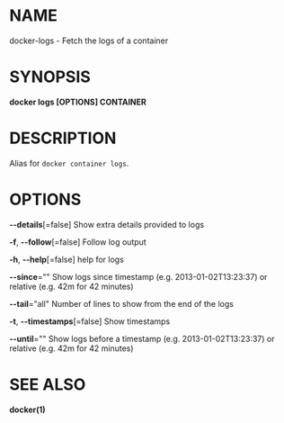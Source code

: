 # NAME

docker-logs - Fetch the logs of a container

# SYNOPSIS

**docker logs \[OPTIONS\] CONTAINER**

# DESCRIPTION

Alias for `docker container logs`.

# OPTIONS

**--details**\[=false\] Show extra details provided to logs

**-f**, **--follow**\[=false\] Follow log output

**-h**, **--help**\[=false\] help for logs

**--since**="" Show logs since timestamp (e.g. 2013-01-02T13:23:37) or relative (e.g. 42m for 42 minutes)

**--tail**="all" Number of lines to show from the end of the logs

**-t**, **--timestamps**\[=false\] Show timestamps

**--until**="" Show logs before a timestamp (e.g. 2013-01-02T13:23:37) or relative (e.g. 42m for 42 minutes)

# SEE ALSO

**docker(1)**
